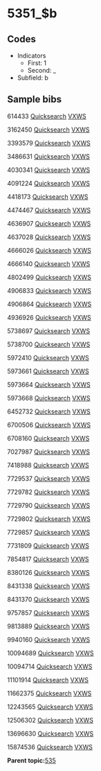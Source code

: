 # 5351\_$b

## Codes

-   Indicators
    -   First: 1
    -   Second: \_
-   Subfield: b

## Sample bibs

614433 [Quicksearch](https://search.library.yale.edu/catalog/614433) [VXWS](http://prodorbis.library.yale.edu:7014/vxws/GetHoldingsService?bibId=614433)

3162450 [Quicksearch](https://search.library.yale.edu/catalog/3162450) [VXWS](http://prodorbis.library.yale.edu:7014/vxws/GetHoldingsService?bibId=3162450)

3393579 [Quicksearch](https://search.library.yale.edu/catalog/3393579) [VXWS](http://prodorbis.library.yale.edu:7014/vxws/GetHoldingsService?bibId=3393579)

3486631 [Quicksearch](https://search.library.yale.edu/catalog/3486631) [VXWS](http://prodorbis.library.yale.edu:7014/vxws/GetHoldingsService?bibId=3486631)

4030341 [Quicksearch](https://search.library.yale.edu/catalog/4030341) [VXWS](http://prodorbis.library.yale.edu:7014/vxws/GetHoldingsService?bibId=4030341)

4091224 [Quicksearch](https://search.library.yale.edu/catalog/4091224) [VXWS](http://prodorbis.library.yale.edu:7014/vxws/GetHoldingsService?bibId=4091224)

4418173 [Quicksearch](https://search.library.yale.edu/catalog/4418173) [VXWS](http://prodorbis.library.yale.edu:7014/vxws/GetHoldingsService?bibId=4418173)

4474467 [Quicksearch](https://search.library.yale.edu/catalog/4474467) [VXWS](http://prodorbis.library.yale.edu:7014/vxws/GetHoldingsService?bibId=4474467)

4636907 [Quicksearch](https://search.library.yale.edu/catalog/4636907) [VXWS](http://prodorbis.library.yale.edu:7014/vxws/GetHoldingsService?bibId=4636907)

4637028 [Quicksearch](https://search.library.yale.edu/catalog/4637028) [VXWS](http://prodorbis.library.yale.edu:7014/vxws/GetHoldingsService?bibId=4637028)

4666026 [Quicksearch](https://search.library.yale.edu/catalog/4666026) [VXWS](http://prodorbis.library.yale.edu:7014/vxws/GetHoldingsService?bibId=4666026)

4666140 [Quicksearch](https://search.library.yale.edu/catalog/4666140) [VXWS](http://prodorbis.library.yale.edu:7014/vxws/GetHoldingsService?bibId=4666140)

4802499 [Quicksearch](https://search.library.yale.edu/catalog/4802499) [VXWS](http://prodorbis.library.yale.edu:7014/vxws/GetHoldingsService?bibId=4802499)

4906833 [Quicksearch](https://search.library.yale.edu/catalog/4906833) [VXWS](http://prodorbis.library.yale.edu:7014/vxws/GetHoldingsService?bibId=4906833)

4906864 [Quicksearch](https://search.library.yale.edu/catalog/4906864) [VXWS](http://prodorbis.library.yale.edu:7014/vxws/GetHoldingsService?bibId=4906864)

4936926 [Quicksearch](https://search.library.yale.edu/catalog/4936926) [VXWS](http://prodorbis.library.yale.edu:7014/vxws/GetHoldingsService?bibId=4936926)

5738697 [Quicksearch](https://search.library.yale.edu/catalog/5738697) [VXWS](http://prodorbis.library.yale.edu:7014/vxws/GetHoldingsService?bibId=5738697)

5738700 [Quicksearch](https://search.library.yale.edu/catalog/5738700) [VXWS](http://prodorbis.library.yale.edu:7014/vxws/GetHoldingsService?bibId=5738700)

5972410 [Quicksearch](https://search.library.yale.edu/catalog/5972410) [VXWS](http://prodorbis.library.yale.edu:7014/vxws/GetHoldingsService?bibId=5972410)

5973661 [Quicksearch](https://search.library.yale.edu/catalog/5973661) [VXWS](http://prodorbis.library.yale.edu:7014/vxws/GetHoldingsService?bibId=5973661)

5973664 [Quicksearch](https://search.library.yale.edu/catalog/5973664) [VXWS](http://prodorbis.library.yale.edu:7014/vxws/GetHoldingsService?bibId=5973664)

5973668 [Quicksearch](https://search.library.yale.edu/catalog/5973668) [VXWS](http://prodorbis.library.yale.edu:7014/vxws/GetHoldingsService?bibId=5973668)

6452732 [Quicksearch](https://search.library.yale.edu/catalog/6452732) [VXWS](http://prodorbis.library.yale.edu:7014/vxws/GetHoldingsService?bibId=6452732)

6700506 [Quicksearch](https://search.library.yale.edu/catalog/6700506) [VXWS](http://prodorbis.library.yale.edu:7014/vxws/GetHoldingsService?bibId=6700506)

6708160 [Quicksearch](https://search.library.yale.edu/catalog/6708160) [VXWS](http://prodorbis.library.yale.edu:7014/vxws/GetHoldingsService?bibId=6708160)

7027987 [Quicksearch](https://search.library.yale.edu/catalog/7027987) [VXWS](http://prodorbis.library.yale.edu:7014/vxws/GetHoldingsService?bibId=7027987)

7418988 [Quicksearch](https://search.library.yale.edu/catalog/7418988) [VXWS](http://prodorbis.library.yale.edu:7014/vxws/GetHoldingsService?bibId=7418988)

7729537 [Quicksearch](https://search.library.yale.edu/catalog/7729537) [VXWS](http://prodorbis.library.yale.edu:7014/vxws/GetHoldingsService?bibId=7729537)

7729782 [Quicksearch](https://search.library.yale.edu/catalog/7729782) [VXWS](http://prodorbis.library.yale.edu:7014/vxws/GetHoldingsService?bibId=7729782)

7729790 [Quicksearch](https://search.library.yale.edu/catalog/7729790) [VXWS](http://prodorbis.library.yale.edu:7014/vxws/GetHoldingsService?bibId=7729790)

7729802 [Quicksearch](https://search.library.yale.edu/catalog/7729802) [VXWS](http://prodorbis.library.yale.edu:7014/vxws/GetHoldingsService?bibId=7729802)

7729857 [Quicksearch](https://search.library.yale.edu/catalog/7729857) [VXWS](http://prodorbis.library.yale.edu:7014/vxws/GetHoldingsService?bibId=7729857)

7731809 [Quicksearch](https://search.library.yale.edu/catalog/7731809) [VXWS](http://prodorbis.library.yale.edu:7014/vxws/GetHoldingsService?bibId=7731809)

7854817 [Quicksearch](https://search.library.yale.edu/catalog/7854817) [VXWS](http://prodorbis.library.yale.edu:7014/vxws/GetHoldingsService?bibId=7854817)

8380126 [Quicksearch](https://search.library.yale.edu/catalog/8380126) [VXWS](http://prodorbis.library.yale.edu:7014/vxws/GetHoldingsService?bibId=8380126)

8431338 [Quicksearch](https://search.library.yale.edu/catalog/8431338) [VXWS](http://prodorbis.library.yale.edu:7014/vxws/GetHoldingsService?bibId=8431338)

8431370 [Quicksearch](https://search.library.yale.edu/catalog/8431370) [VXWS](http://prodorbis.library.yale.edu:7014/vxws/GetHoldingsService?bibId=8431370)

9757857 [Quicksearch](https://search.library.yale.edu/catalog/9757857) [VXWS](http://prodorbis.library.yale.edu:7014/vxws/GetHoldingsService?bibId=9757857)

9813889 [Quicksearch](https://search.library.yale.edu/catalog/9813889) [VXWS](http://prodorbis.library.yale.edu:7014/vxws/GetHoldingsService?bibId=9813889)

9940160 [Quicksearch](https://search.library.yale.edu/catalog/9940160) [VXWS](http://prodorbis.library.yale.edu:7014/vxws/GetHoldingsService?bibId=9940160)

10094689 [Quicksearch](https://search.library.yale.edu/catalog/10094689) [VXWS](http://prodorbis.library.yale.edu:7014/vxws/GetHoldingsService?bibId=10094689)

10094714 [Quicksearch](https://search.library.yale.edu/catalog/10094714) [VXWS](http://prodorbis.library.yale.edu:7014/vxws/GetHoldingsService?bibId=10094714)

11101914 [Quicksearch](https://search.library.yale.edu/catalog/11101914) [VXWS](http://prodorbis.library.yale.edu:7014/vxws/GetHoldingsService?bibId=11101914)

11662375 [Quicksearch](https://search.library.yale.edu/catalog/11662375) [VXWS](http://prodorbis.library.yale.edu:7014/vxws/GetHoldingsService?bibId=11662375)

12243565 [Quicksearch](https://search.library.yale.edu/catalog/12243565) [VXWS](http://prodorbis.library.yale.edu:7014/vxws/GetHoldingsService?bibId=12243565)

12506302 [Quicksearch](https://search.library.yale.edu/catalog/12506302) [VXWS](http://prodorbis.library.yale.edu:7014/vxws/GetHoldingsService?bibId=12506302)

13696630 [Quicksearch](https://search.library.yale.edu/catalog/13696630) [VXWS](http://prodorbis.library.yale.edu:7014/vxws/GetHoldingsService?bibId=13696630)

15874536 [Quicksearch](https://search.library.yale.edu/catalog/15874536) [VXWS](http://prodorbis.library.yale.edu:7014/vxws/GetHoldingsService?bibId=15874536)

**Parent topic:**[535](../../tags/535/535.md)

